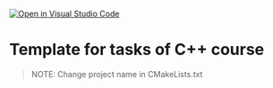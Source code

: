 [![Open in Visual Studio Code](https://classroom.github.com/assets/open-in-vscode-f059dc9a6f8d3a56e377f745f24479a46679e63a5d9fe6f495e02850cd0d8118.svg)](https://classroom.github.com/online_ide?assignment_repo_id=5666673&assignment_repo_type=AssignmentRepo)
# Template for tasks of C++ course

> NOTE: Change project name in CMakeLists.txt
